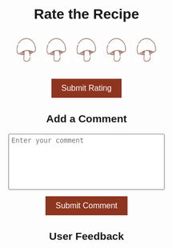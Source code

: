 <html>
<head>
    <title>Recipe Rating</title>
    <style>
        body {
            background-color: white
            color: #333333;
            font-family: Arial, sans-serif;
            margin: 0;
            padding: 20px;
            text-align: center;
        }       
        h1 {
            margin-bottom: 30px;
        }        
        .rating-container {
            display: flex;
            justify-content: center;
            align-items: center;
            margin-bottom: 30px;
        }        
        .rating-container input[type="radio"] {
            display: none;
        }       
        .rating-container label {
            display: inline-block;
            cursor: pointer;
            margin: 0 5px;
        }   
        .rating-container label img {
            width: 50px;
            height: 50px;
            transition: transform 0.3s ease-in-out;
        }   
        .rating-container input[type="radio"]:checked ~ label img {
            transform: scale(1.2);
        } 
        button {
            background-color: #8E3520; /* Updated color */
            border: none;
            color: white;
            padding: 10px 20px;
            text-align: center;
            text-decoration: none;
            display: inline-block;
            font-size: 16px;
            cursor: pointer;
            transition: background-color 0.3s ease-in-out;
        }  
        button:hover {
            background-color: #45a049;
        }
        .comment-container {
            margin-top: 30px;
        }
        .comment-container textarea {
            width: 300px;
            height: 100px;
            resize: none;
            padding: 5px;
            margin-bottom: 10px;
        }
        .comment-container button {
            background-color: #8E3520; /* Updated color */
            border: none;
            color: white;
            padding: 10px 20px;
            text-align: center;
            text-decoration: none;
            display: inline-block;
            font-size: 16px;
            cursor: pointer;
            transition: background-color 0.3s ease-in-out;
        }
        .comment-container button:hover {
            background-color: #45a049;
        }
        .feedback {
            margin-top: 30px;
        }
        .feedback h2 {
            margin-bottom: 10px;
        }
        .feedback ul {
            list-style-type: none;
            padding: 0;
            text-align: left;
        }
        .feedback li {
            margin-bottom: 10px;
        }
    </style>
</head>
<body>
    <h1>Rate the Recipe</h1>
    <div class="rating-container">
        <input type="radio" id="rating1" name="rating" value="1">
        <label for="rating1"><img src="./images/Screen Shot 2023-05-30 at 5.17.38 PM.png"></label>
        <input type="radio" id="rating2" name="rating" value="2">
        <label for="rating2"><img src="./images/Screen Shot 2023-05-30 at 5.17.38 PM.png"></label>
        <input type="radio" id="rating3" name="rating" value="3">
        <label for="rating3"><img src="./images/Screen Shot 2023-05-30 at 5.17.38 PM.png"></label>
        <input type="radio" id="rating4" name="rating" value="4">
        <label for="rating4"><img src="./images/Screen Shot 2023-05-30 at 5.17.38 PM.png"></label>
        <input type="radio" id="rating5" name="rating" value="5">
        <label for="rating5"><img src="./images/Screen Shot 2023-05-30 at 5.17.38 PM.png"></label>
    </div>
    <button onclick="submitRating()">Submit Rating</button>
    <div class="comment-container">
        <h2>Add a Comment</h2>
        <textarea id="commentInput" placeholder="Enter your comment"></textarea>
        <br>
        <button onclick="submitComment()">Submit Comment</button>
    </div>
    <div class="feedback">
        <h2>User Feedback</h2>
        <ul id="feedbackList">
            <!-- User feedback will be dynamically added here -->
        </ul>
    </div>
    <script>
        function submitRating() {
            var rating = document.querySelector('input[name="rating"]:checked').value;
            alert("You rated the recipe: " + rating + " stars!");
            // You can add further logic here to process the rating, such as sending it to a server or storing it in a database.
        }
        function submitComment() {
            var comment = document.getElementById("commentInput").value;
            if (comment.trim() === "") {
                alert("Please enter a comment.");
                return;
            } 
            // Add the comment to the feedback list
            var feedbackList = document.getElementById("feedbackList");
            var listItem = document.createElement("li");
            listItem.textContent = "Comment: " + comment;
            feedbackList.appendChild(listItem); 
            // Clear the comment input
            document.getElementById("commentInput").value = "";
            // Send the comment to the server
            var xhr = new XMLHttpRequest();
            xhr.open('POST', '/comments', true);
            xhr.setRequestHeader('Content-Type', 'application/json');
            xhr.onreadystatechange = function() {
                if (xhr.readyState === 4 && xhr.status === 200) {
                    console.log('Comment successfully sent to the server.');
                }
            };
            xhr.send(JSON.stringify({ comment: comment }));
        }
    </script>
</body>
</html>
